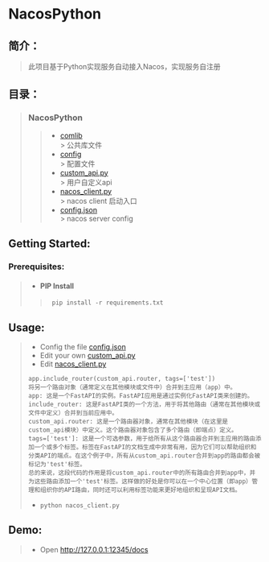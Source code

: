# NacosPython
## __简介：__
> 此项目基于Python实现服务自动接入Nacos，实现服务自注册
## __目录：__

> ### NacosPython
>> - [comlib](comlib)  
     > 公共库文件
>> - [config](custom_api.py)  
     > 配置文件
>> - [custom_api.py](custom_api.py)  
     > 用户自定义api
>> - [nacos_client.py](nacos_client.py)  
     > nacos client 启动入口
>> - [config.json](config.json)  
     > nacos server config

## __Getting Started:__

### Prerequisites:
> - ####  PIP Install
>> ` pip install -r requirements.txt`  
> 
## __Usage:__
> - Config the file [config.json](config.json)   
> - Edit your own [custom_api.py](custom_api.py)  
> - Edit [nacos_client.py](nacos_client.py)  
> ```
> app.include_router(custom_api.router, tags=['test'])
> 将另一个路由对象（通常定义在其他模块或文件中）合并到主应用（app）中。
> app: 这是一个FastAPI的实例。FastAPI应用是通过实例化FastAPI类来创建的。
> include_router: 这是FastAPI类的一个方法，用于将其他路由（通常在其他模块或文件中定义）合并到当前应用中。
> custom_api.router: 这是一个路由器对象，通常在其他模块（在这里是custom_api模块）中定义。这个路由器对象包含了多个路由（即端点）定义。
> tags=['test']: 这是一个可选参数，用于给所有从这个路由器合并到主应用的路由添加一个或多个标签。标签在FastAPI的文档生成中非常有用，因为它们可以帮助组织和分类API的端点。在这个例子中，所有从custom_api.router合并到app的路由都会被标记为'test'标签。
> 总的来说，这段代码的作用是将custom_api.router中的所有路由合并到app中，并为这些路由添加一个'test'标签。这样做的好处是你可以在一个中心位置（即app）管理和组织你的API路由，同时还可以利用标签功能来更好地组织和呈现API文档。
>```
> - `python nacos_client.py`

## __Demo:__
> - Open http://127.0.0.1:12345/docs  